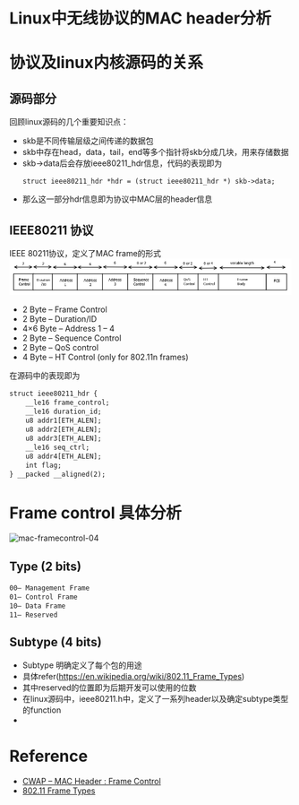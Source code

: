 # Linux中无线协议的MAC header分析


# 协议及linux内核源码的关系
## 源码部分
回顾linux源码的几个重要知识点：
- skb是不同传输层级之间传递的数据包
- skb中存在head，data，tail，end等多个指针将skb分成几块，用来存储数据
- skb->data后会存放ieee80211_hdr信息，代码的表现即为
  ```
  struct ieee80211_hdr *hdr = (struct ieee80211_hdr *) skb->data;
  ```
- 那么这一部分hdr信息即为协议中MAC层的header信息
## IEEE80211 协议
IEEE 80211协议，定义了MAC frame的形式
![80211frame](/images/802.11_frame.png)

- 2 Byte – Frame Control
- 2 Byte – Duration/ID
- 4×6 Byte – Address 1 – 4
- 2 Byte – Sequence Control
- 2 Byte – QoS control
- 4 Byte – HT Control (only for 802.11n frames)

在源码中的表现即为
```
struct ieee80211_hdr {
	__le16 frame_control;
	__le16 duration_id;
	u8 addr1[ETH_ALEN];
	u8 addr2[ETH_ALEN];
	u8 addr3[ETH_ALEN];
	__le16 seq_ctrl;
	u8 addr4[ETH_ALEN];
	int flag;
} __packed __aligned(2);
```

# Frame control 具体分析
![mac-framecontrol-04](../../../static/images/cwap-mac-framecontrol-04.png)
## Type (2 bits)
```
00– Management Frame
01– Control Frame
10– Data Frame
11– Reserved
```
## Subtype (4 bits)
- Subtype 明确定义了每个包的用途
- 具体refer(https://en.wikipedia.org/wiki/802.11_Frame_Types)
- 其中reserved的位置即为后期开发可以使用的位数
- 在linux源码中，ieee80211.h中，定义了一系列header以及确定subtype类型的function
- 
# Reference
- [CWAP – MAC Header : Frame Control](https://mrncciew.com/2014/09/27/cwap-mac-header-frame-control/)
- [802.11 Frame Types](https://en.wikipedia.org/wiki/802.11_Frame_Types)

